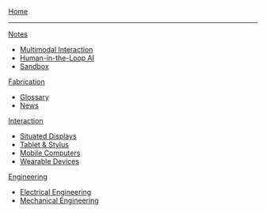 [Home](index.md)
- - - -
[Notes]()

  * [Multimodal Interaction](notes/0multimodal.md)
  * [Human-in-the-Loop AI](notes/_hitl_ai.md)
  * [Sandbox](notes/_sandbox.md)

[Fabrication]()

  * [Glossary](fabrication/fab_glossary.md)
  * [News](fabrication/fab_news.md)

[Interaction]()

  * [Situated Displays](interaction/situated.md)
  * [Tablet & Stylus](interaction/tablet.md)
  * [Mobile Computers](interaction/mobile.md)
  * [Wearable Devices](interaction/wearable.md)

[Engineering]()

  * [Electrical Engineering](engineering/ee.md)
  * [Mechanical Engineering](engineering/me.md)